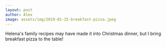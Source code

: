 ```yaml
---
layout: post
author: Alex
image: assets/img/2019-01-25-breakfast-pizza.jpeg
---
```


Helena's family recipes may have made it into Christmas dinner, but I bring breakfast pizza to the table!
